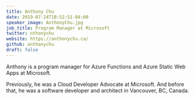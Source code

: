 ```yaml
---
title: Anthony Chu
date: 2019-07-24T18:52:51-04:00
speaker_image: AnthonyChu.jpg
job_title: Program Manager at Microsoft
twitter: nthonychu
website: https://anthonychu.ca/
github: anthonychu
draft: false
---
```


Anthony is a program manager for Azure Functions and Azure Static Web Apps at Microsoft.

Previously, he was a Cloud Developer Advocate at Microsoft. And before that, he was a software developer and architect in Vancouver, BC, Canada.
